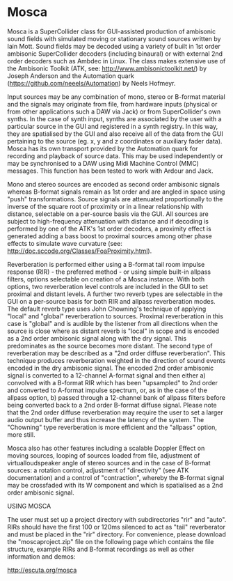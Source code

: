 # Mosca
Mosca is a SuperCollider class for GUI-assisted production of ambisonic sound fields with simulated moving or stationary sound sources written by Iain Mott. Sound fields may be decoded using a variety of built in 1st order ambisonic SuperCollider decoders (including binaural) or with external 2nd order decoders such as Ambdec in Linux. The class makes extensive use of the Ambisonic Toolkit (ATK, see: http://www.ambisonictoolkit.net/) by Joseph Anderson and the Automation quark (https://github.com/neeels/Automation) by Neels Hofmeyr.

Input sources may be any combination of mono, stereo or B-format material and the signals may originate from file, from hardware inputs (physical or from other applications such a DAW via Jack) or from SuperCollider's own synths. In the case of synth input, synths are associated by the user with a particular source in the GUI and registered in a synth registry. In this way, they are spatialised by the GUI and also receive all of the data from the GUI pertaining to the source (eg. x, y and z coordinates or auxiliary fader data). Mosca has its own transport provided by the Automation quark for recording and playback of source data. This may be used independently or may be synchronised to a DAW using Midi Machine Control (MMC) messages. This function has been tested to work with Ardour and Jack.

Mono and stereo sources are encoded as second order ambisonic signals whereas B-format signals remain as 1st order and are angled in space using "push" transformations. Source signals are attenuated proportionally to the inverse of the square root of proximity or in a linear relationship with distance, selectable on a per-source basis via the GUI. All sources are subject to high-frequency attenuation with distance and if decoding is performed by one of the ATK's 1st order decoders, a proximity effect is generated adding a bass boost to proximal sources among other phase effects to simulate wave curvature (see: http://doc.sccode.org/Classes/FoaProximity.html).

Reverberation is performed either using a B-format tail room impulse response (RIR) - the preferred method - or using simple built-in allpass filters, options selectable on creation of a Mosca instance. With both options, two reverberation level controls are included in the GUI to set proximal and distant levels. A further two reverb types are selectable in the GUI on a per-source basis for both RIR and allpass reverberation modes. The default reverb type uses John Chowning's technique of applying "local" and "global" reverberation to sources. Proximal reverberation in this case is "global" and is audible by the listener from all directions when the source is close where as distant reverb is "local" in scope and is encoded as a 2nd order ambisonic signal along with the dry signal. This predominates as the source becomes more distant. The second type of reverberation may be described as a "2nd order diffuse reverberation". This technique produces reverberation weighted in the direction of sound events encoded in the dry ambisonic signal. The encoded 2nd order ambisonic signal is converted to a 12-channel A-format signal and then either a) convolved with a B-format RIR which has been "upsampled" to 2nd order and converted to A-format impulse spectrum, or, as in the case of the allpass option, b) passed through a 12-channel bank of allpass filters before being converted back to a 2nd order B-format diffuse signal. Please note that the 2nd order diffuse reverberation may require the user to set a larger audio output buffer and thus increase the latency of the system. The "Chowning" type reverberation is more efficient and the "allpass" option, more still.

Mosca also has other features including a scalable Doppler Effect on moving sources, looping of sources loaded from file, adjustment of virtualloudspeaker angle of stereo sources and in the case of B-format sources: a rotation control, adjustment of "directivity" (see ATK documentation) and a control of "contraction", whereby the B-format signal may be crossfaded with its W component and which is spatialised as a 2nd order ambisonic signal.

USING MOSCA

The user must set up a project directory with subdirectories "rir" and "auto". RIRs should have the first 100 or 120ms silenced to act as "tail" reverberator and must be placed in the "rir" directory. For convenience, please download the "moscaproject.zip" file on the following page which contains the file structure, example RIRs and B-format recordings as well as other information and demos:

http://escuta.org/mosca